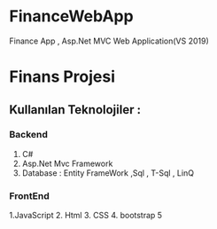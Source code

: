 # FinanceWebApp
Finance App , Asp.Net MVC Web Application(VS 2019)



# Finans Projesi 

## Kullanılan Teknolojiler : 
### Backend
1. C# 
2. Asp.Net Mvc Framework
3. Database : Entity FrameWork ,Sql , T-Sql , LinQ


### FrontEnd
1.JavaScript
2. Html
3. CSS
4. bootstrap 5
